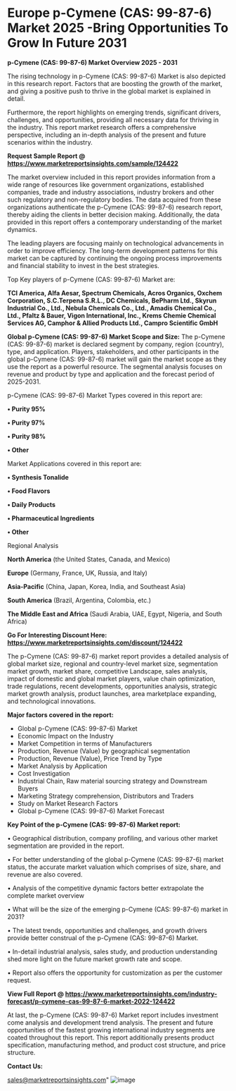 # Europe p-Cymene (CAS: 99-87-6) Market 2025 -Bring Opportunities To Grow In Future 2031

<Strong> p-Cymene (CAS: 99-87-6) Market Overview 2025 - 2031</strong>

The rising technology in p-Cymene (CAS: 99-87-6) Market is also depicted in this research report. Factors that are boosting the growth of the market, and giving a positive push to thrive in the global market is explained in detail.

Furthermore, the report highlights on emerging trends, significant drivers, challenges, and opportunities, providing all necessary data for thriving in the industry. This report market research offers a comprehensive perspective, including an in-depth analysis of the present and future scenarios within the industry.

<strong>Request Sample Report @ <a href=https://www.marketreportsinsights.com/sample/124422>https://www.marketreportsinsights.com/sample/124422</a></strong>

The market overview included in this report provides information from a wide range of resources like government organizations, established companies, trade and industry associations, industry brokers and other such regulatory and non-regulatory bodies. The data acquired from these organizations authenticate the p-Cymene (CAS: 99-87-6) research report, thereby aiding the clients in better decision making. Additionally, the data provided in this report offers a contemporary understanding of the market dynamics.

The leading players are focusing mainly on technological advancements in order to improve efficiency. The long-term development patterns for this market can be captured by continuing the ongoing process improvements and financial stability to invest in the best strategies.

Top Key players of p-Cymene (CAS: 99-87-6) Market are:

<strong>TCI America, Alfa Aesar, Spectrum Chemicals, Acros Organics, Oxchem Corporation, S.C.Terpena S.R.L., DC Chemicals, BePharm Ltd., Skyrun Industrial Co., Ltd., Nebula Chemicals Co., Ltd., Amadis Chemical Co., Ltd., Pfaltz & Bauer, Vigon International, Inc., Krems Chemie Chemical Services AG, Camphor & Allied Products Ltd., Campro Scientific GmbH</strong>

<strong><b>Global p-Cymene (CAS: 99-87-6) Market Scope and Size:</b></strong>
The p-Cymene (CAS: 99-87-6) market is declared segment by company, region (country), type, and application. Players, stakeholders, and other participants in the global p-Cymene (CAS: 99-87-6) market will gain the market scope as they use the report as a powerful resource. The segmental analysis focuses on revenue and product by type and application and the forecast period of 2025-2031.

p-Cymene (CAS: 99-87-6) Market Types covered in this report are:

<strong>• Purity 95%

• Purity 97%

• Purity 98%

• Other</strong>

Market Applications covered in this report are:

<strong>• Synthesis Tonalide

• Food Flavors

• Daily Products

• Pharmaceutical Ingredients

• Other</strong> 

Regional Analysis

<strong>North America</strong> (the United States, Canada, and Mexico)

<strong>Europe</strong> (Germany, France, UK, Russia, and Italy)

<strong>Asia-Pacific</strong> (China, Japan, Korea, India, and Southeast Asia)

<strong>South America</strong> (Brazil, Argentina, Colombia, etc.)

<strong>The Middle East and Africa</strong> (Saudi Arabia, UAE, Egypt, Nigeria, and South Africa)

<strong>Go For Interesting Discount Here: <a href=https://www.marketreportsinsights.com/discount/124422>https://www.marketreportsinsights.com/discount/124422</a></strong>

The p-Cymene (CAS: 99-87-6) market report provides a detailed analysis of global market size, regional and country-level market size, segmentation market growth, market share, competitive Landscape, sales analysis, impact of domestic and global market players, value chain optimization, trade regulations, recent developments, opportunities analysis, strategic market growth analysis, product launches, area marketplace expanding, and technological innovations.

<strong><b>Major factors covered in the report:</b></strong>
<ul>
  <li>Global p-Cymene (CAS: 99-87-6) Market </li>
  <li>Economic Impact on the Industry</li>
  <li>Market Competition in terms of Manufacturers</li>
  <li>Production, Revenue (Value) by geographical segmentation</li>
  <li>Production, Revenue (Value), Price Trend by Type</li>
  <li>Market Analysis by Application</li>
  <li>Cost Investigation</li>
  <li>Industrial Chain, Raw material sourcing strategy and Downstream Buyers</li>
  <li>Marketing Strategy comprehension, Distributors and Traders</li>
  <li>Study on Market Research Factors</li>
  <li>Global p-Cymene (CAS: 99-87-6) Market Forecast</li>
</ul>

<strong><b>Key Point of the p-Cymene (CAS: 99-87-6) Market report:</b></strong>

• Geographical distribution, company profiling, and various other market segmentation are provided in the report.

• For better understanding of the global p-Cymene (CAS: 99-87-6) market status, the accurate market valuation which comprises of size, share, and revenue are also covered.

• Analysis of the competitive dynamic factors better extrapolate the complete market overview

• What will be the size of the emerging p-Cymene (CAS: 99-87-6) market in 2031?

• The latest trends, opportunities and challenges, and growth drivers provide better construal of the p-Cymene (CAS: 99-87-6) Market.

• In-detail industrial analysis, sales study, and production understanding shed more light on the future market growth rate and scope.

• Report also offers the opportunity for customization as per the customer request.

<strong><b>View Full Report @ <a href=https://www.marketreportsinsights.com/industry-forecast/p-cymene-cas-99-87-6-market-2022-124422>https://www.marketreportsinsights.com/industry-forecast/p-cymene-cas-99-87-6-market-2022-124422</a></b></strong>


At last, the p-Cymene (CAS: 99-87-6) Market report includes investment come analysis and development trend analysis. The present and future opportunities of the fastest growing international industry segments are coated throughout this report. This report additionally presents product specification, manufacturing method, and product cost structure, and price structure.

<strong>Contact Us:</strong>

sales@marketreportsinsights.com"
![image](https://github.com/user-attachments/assets/b0d28d41-c185-41e2-9304-9831961dfdd8)

